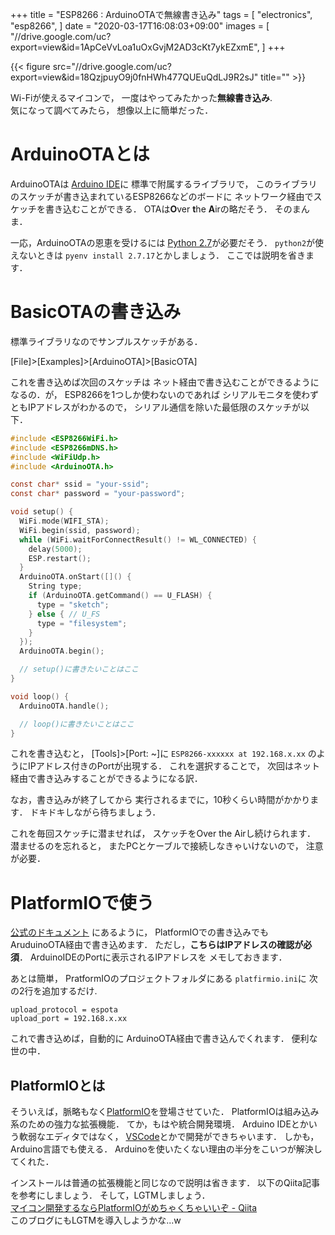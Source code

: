 +++
title = "ESP8266 : ArduinoOTAで無線書き込み"
tags = [
  "electronics",
  "esp8266",
]
date = "2020-03-17T16:08:03+09:00"
images = [
  "//drive.google.com/uc?export=view&id=1ApCeVvLoa1uOxGvjM2AD3cKt7ykEZxmE",
]
+++

{{< figure src="//drive.google.com/uc?export=view&id=18QzjpuyO9j0fnHWh477QUEuQdLJ9R2sJ" title="" >}}

Wi-Fiが使えるマイコンで，
一度はやってみたかった**無線書き込み**.  
気になって調べてみたら，
想像以上に簡単だった．

<!--more-->


# ArduinoOTAとは

ArduinoOTAは
[Arduino IDE](https://www.arduino.cc/en/main/software)に
標準で附属するライブラリで，
このライブラリのスケッチが書き込まれているESP8266などのボードに
ネットワーク経由でスケッチを書き込むことができる．
OTAは**O**ver **t**he **A**irの略だそう．
そのまんま．

一応，ArduinoOTAの恩恵を受けるには
[Python 2.7](https://www.python.org/)が必要だそう．
`python2`が使えないときは
`pyenv install 2.7.17`とかしましょう．
ここでは説明を省きます．


# BasicOTAの書き込み

標準ライブラリなのでサンプルスケッチがある．

[File]>[Examples]>[ArduinoOTA]>[BasicOTA]

これを書き込めば次回のスケッチは
ネット経由で書き込むことができるようになるの．が，
ESP8266を1つしか使わないのであれば
シリアルモニタを使わずともIPアドレスがわかるので，
シリアル通信を除いた最低限のスケッチが以下．

```c
#include <ESP8266WiFi.h>
#include <ESP8266mDNS.h>
#include <WiFiUdp.h>
#include <ArduinoOTA.h>

const char* ssid = "your-ssid";
const char* password = "your-password";

void setup() {
  WiFi.mode(WIFI_STA);
  WiFi.begin(ssid, password);
  while (WiFi.waitForConnectResult() != WL_CONNECTED) {
    delay(5000);
    ESP.restart();
  }
  ArduinoOTA.onStart([]() {
    String type;
    if (ArduinoOTA.getCommand() == U_FLASH) {
      type = "sketch";
    } else { // U_FS
      type = "filesystem";
    }
  });
  ArduinoOTA.begin();

  // setup()に書きたいことはここ
}

void loop() {
  ArduinoOTA.handle();

  // loop()に書きたいことはここ
}
```

これを書き込むと，
[Tools]>[Port: ~]に
`ESP8266-xxxxxx at 192.168.x.xx`
のようにIPアドレス付きのPortが出現する．
これを選択することで，
次回はネット経由で書き込みすることができるようになる訳．

なお，書き込みが終了してから
実行されるまでに，10秒くらい時間がかかります．
ドキドキしながら待ちましょう．

これを毎回スケッチに潜ませれば，
スケッチをOver the Airし続けられます．
潜ませるのを忘れると，
またPCとケーブルで接続しなきゃいけないので，
注意が必要．

# PlatformIOで使う

[公式のドキュメント](https://docs.platformio.org/en/latest/platforms/espressif8266.html#over-the-air-ota-update)
にあるように，
PlatformIOでの書き込みでも
AruduinoOTA経由で書き込めます．
ただし，**こちらはIPアドレスの確認が必須**．
ArduinoIDEのPortに表示されるIPアドレスを
メモしておきます．

あとは簡単，
PratformIOのプロジェクトフォルダにある
`platfirmio.ini`に
次の2行を追加するだけ.

```
upload_protocol = espota
upload_port = 192.168.x.xx
```

これで書き込めば，自動的に
ArduinoOTA経由で書き込んでくれます．
便利な世の中．

## PlatformIOとは

そういえば，脈略もなく[PlatformIO](https://platformio.org/)を登場させていた．
PlatformIOは組み込み系のための強力な拡張機能．
てか，もはや統合開発環境．
Arduino IDEとかいう軟弱なエディタではなく，
[VSCode](https://code.visualstudio.com/)とかで開発ができちゃいます．
しかも，Arduino言語でも使える．
Arduinoを使いたくない理由の半分をこいつが解決してくれた．

インストールは普通の拡張機能と同じなので説明は省きます．
以下のQiita記事を参考にしましょう．
そして，LGTMしましょう．  
[マイコン開発するならPlatformIOがめちゃくちゃいいぞ - Qiita](https://qiita.com/JotaroS/items/1930f156aab953194c9a)  
このブログにもLGTMを導入しようかな...w

